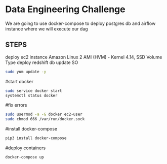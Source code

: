 # Data Engineering Challenge
We are going to use docker-compose to deploy postgres db and airflow instance
where we will execute our dag
## STEPS
deploy ec2 instance Amazon Linux 2 AMI (HVM) - Kernel 4.14, SSD Volume Type
deploy redshift db
update SO 
```bash
sudo yum update -y
```

#start docker
```bash
sudo service docker start
systemctl status docker
```

#fix errors 
```bash
sudo usermod -a -G docker ec2-user
sudo chmod 666 /var/run/docker.sock
```

#install docker-compose
```bash
pip3 install docker-compose
```

#deploy containers
```bash
docker-compose up
```